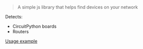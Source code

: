 > A simple js library that helps find devices on your network

Detects:

- CircuitPython boards
- Routers

[Usage example](https://github.com/sensei-alex/scan/blob/main/index.html)
